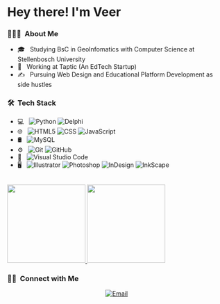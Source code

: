 <!--
**VeerGosai/VeerGosai** is a ✨ _special_ ✨ repository because its `README.md` (this file) appears on your GitHub profile.

Here are some ideas to get you started:

- 🔭 I’m currently working on ...
- 🌱 I’m currently learning ...
- 👯 I’m looking to collaborate on ...
- 🤔 I’m looking for help with ...
- 💬 Ask me about ...
- 📫 How to reach me: ...
- 😄 Pronouns: ...
- ⚡ Fun fact: ...
-->

<h1> Hey there! I'm Veer</h1>

<h3> 👨🏻‍💻 &nbsp;About Me </h3>

- 🎓 &nbsp; Studying BsC in GeoInfomatics with Computer Science at Stellenbosch University
- 💼 &nbsp; Working at Taptic (An EdTech Startup)
- ✍️ &nbsp; Pursuing Web Design and Educational Platform Development as side hustles

<h3> 🛠 &nbsp;Tech Stack</h3>

- 💻 &nbsp;
  ![Python](https://img.shields.io/badge/-Python-333333?style=flat&logo=python)
  ![Delphi](https://img.shields.io/badge/-Delphi-333333?style=flat&logo=Delphi&logoColor=007396)
- 🌐 &nbsp;
  ![HTML5](https://img.shields.io/badge/-HTML5-333333?style=flat&logo=HTML5)
  ![CSS](https://img.shields.io/badge/-CSS-333333?style=flat&logo=CSS3&logoColor=1572B6)
  ![JavaScript](https://img.shields.io/badge/-JavaScript-333333?style=flat&logo=javascript)
- 🛢 &nbsp;
  ![MySQL](https://img.shields.io/badge/-MySQL-333333?style=flat&logo=mysql)
- ⚙️ &nbsp;
  ![Git](https://img.shields.io/badge/-Git-333333?style=flat&logo=git)
  ![GitHub](https://img.shields.io/badge/-GitHub-333333?style=flat&logo=github)
- 🔧 &nbsp;
  ![Visual Studio Code](https://img.shields.io/badge/-Visual%20Studio%20Code-333333?style=flat&logo=visual-studio-code&logoColor=007ACC)
- 🖥 &nbsp;
  ![Illustrator](https://img.shields.io/badge/-Illustrator-333333?style=flat&logo=adobe-illustrator)
  ![Photoshop](https://img.shields.io/badge/-Photoshop-333333?style=flat&logo=adobe-photoshop)
  ![InDesign](https://img.shields.io/badge/-InDesign-333333?style=flat&logo=adobe-indesign)
  ![InkScape](https://img.shields.io/badge/-Inkscape-333333?style=flat&logo=inkscape)
<br/>

<a href="https://github.com/VeerGosai">
  <img height="180em" src="https://github-readme-stats.vercel.app/api?username=VeerGosai&theme=buefy&show_icons=true" />
  <img height="180em" src="https://github-readme-stats.vercel.app/api/top-langs/?username=VeerGosai&theme=buefy&layout=compact" />
</a>

<br/>

<h3> 🤝🏻 &nbsp;Connect with Me </h3>

<p align="center">
<a href="mailto:contact@sapapers.co.za"><img alt="Email" src="https://img.shields.io/badge/Email-contact@sapapers.co.za-blue?style=flat-square&logo=gmail"></a>
</p>
